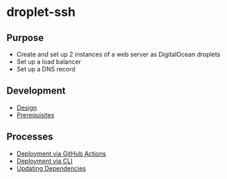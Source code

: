 # droplet-ssh

## Purpose

- Create and set up 2 instances of a web server as DigitalOcean droplets
- Set up a load balancer
- Set up a DNS record

## Development

- [Design](docs/design.md)
- [Prerequisites](docs/prerequisites.md)

## Processes

- [Deployment via GitHub Actions](docs/deployment-github-actions.md)
- [Deployment via CLI](docs/deployment-cli.md)
- [Updating Dependencies](docs/updating-dependencies.md)
